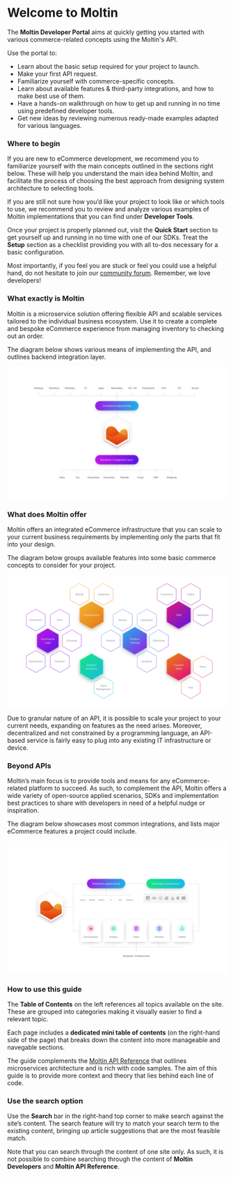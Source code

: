 # Welcome to Moltin

The **Moltin Developer Portal** aims at quickly getting you started with various commerce-related concepts using the Moltin's API. 

Use the portal to:

* Learn about the basic setup required for your project to launch.
* Make your first API request.
* Familiarize yourself with commerce-specific concepts.
* Learn about available features & third-party integrations, and how to make best use of them.
* Have a hands-on walkthrough on how to get up and running in no time using predefined developer tools.
* Get new ideas by reviewing numerous ready-made examples adapted for various languages.

### Where to begin

If you are new to eCommerce development, we recommend you to familiarize yourself with the main concepts outlined in the sections right below. These will help you understand the main idea behind Moltin, and facilitate the process of choosing the best approach from designing system architecture to selecting tools.

If you are still not sure how you’d like your project to look like or which tools to use, we recommend you to review and analyze various examples of Moltin implementations that you can find under **Developer Tools**.

Once your project is properly planned out, visit the **Quick Start** section to get yourself up and running in no time with one of our SDKs. Treat the **Setup** section as a checklist providing you with all to-dos necessary for a basic configuration.

Most importantly, if you feel you are stuck or feel you could use a helpful hand, do not hesitate to join our [community forum](https://forum.moltin.com). Remember, we love developers!

### What exactly is Moltin

Moltin is a microservice solution offering flexible API and scalable services tailored to the individual business ecosystem. Use it to create a complete and bespoke eCommerce experience from managing inventory to checking out an order.

The diagram below shows various means of implementing the API, and outlines backend integration layer.

![Moltin flows into existing architecture](.gitbook/assets/architecture.png)

### What does Moltin offer

Moltin offers an integrated eCommerce infrastructure that you can scale to your current business requirements by implementing only the parts that fit into your design.

The diagram below groups available features into some basic commerce concepts to consider for your project.

![Commerce features grouped into concepts](.gitbook/assets/concepts.png)

Due to granular nature of an API, it is possible to scale your project to your current needs, expanding on features as the need arises. Moreover, decentralized and not constrained by a programming language, an API-based service is fairly easy to plug into any existing IT infrastructure or device.

### Beyond APIs

Moltin’s main focus is to provide tools and means for any eCommerce-related platform to succeed. As such, to complement the API, Moltin offers a wide variety of open-source applied scenarios, SDKs and implementation best practices to share with developers in need of a helpful nudge or inspiration.

The diagram below showcases most common integrations, and lists major eCommerce features a project could include.

![Moltin integration practices](.gitbook/assets/features.png)

### How to use this guide

The **Table of Contents** on the left references all topics available on the site. These are grouped into categories making it visually easier to find a relevant topic.

Each page includes a **dedicated mini table of contents** \(on the right-hand side of the page\) that breaks down the content into more manageable and navegable sections.

The guide complements the [Moltin API Reference](https://docs.moltin.com/) that outlines microservices architecture and is rich with code samples. The aim of this guide is to provide more context and theory that lies behind each line of code.

### Use the search option

Use the **Search** bar in the right-hand top corner to make search against the site’s content. The search feature will try to match your search term to the existing content, bringing up article suggestions that are the most feasible match.

Note that you can search through the content of one site only. As such, it is not possible to combine searching through the content of **Moltin Developers** and **Moltin API Reference**.

